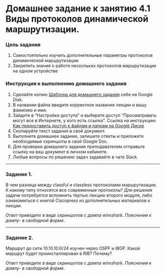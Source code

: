 # Домашнее задание к занятию 4.1 Виды протоколов динамической маршрутизации.

### Цель задания
1. Самостоятельно изучить дополнительные параметры протоколов динамической маршрутизации
2. Закрепить знания о работе нескольких протоколов маршрутизации на одном устройстве 

### Инструкция к выполнению домашнего задания

1. Сделайте копию [Шаблона для домашнего задания](https://docs.google.com/document/d/1youKpKm_JrC0UzDyUslIZW2E2bIv5OVlm_TQDvH5Pvs/edit) себе на Google Disk.
2. В названии файла введите корректное название лекции и вашу фамилию и имя.
3. Зайдите в “Настройки доступа” и выберите доступ “Просматривать могут все в Интернете, у кого есть ссылка”.
 Ссылка на инструкцию [Как предоставить доступ к файлам и папкам на Google Диске](https://support.google.com/docs/answer/2494822?hl=ru&co=GENIE.Platform%3DDesktop)
5. Скопируйте текст задания в свой документ.
6. Выполните домашнее задание, запишите ответы и приложите необходимые скриншоты в свой Google Doc.
7. Для проверки домашнего задания преподавателем отправьте ссылку на ваш документ в личном кабинете.
8. Любые вопросы по решению задач задавайте в чате Slack.

------

### Задание 1.

В чем разница между classful и classless протоколами маршрутизации. К какому типу относятся все современные протоколы? 
Для решения задачи потребуется вспомнить тертью лекцию второго модуля, либо ознакомиться с книгой Ciscopress из дополнительных материалов к лекции. 

*Ответ приведите в виде скриншотов с дампа wireshark. Пояснения к дампу- в свободной форме.*

------

### Задание 2.

Маршрут до сети 10.10.10.0/24 изучен через OSPF и iBGP. Какой маршрут будет проинсталлирован в RIB? Почему?

*Ответ приведите в виде скриншотов с дампа wireshark. Пояснения к дампу- в свободной форме.*
